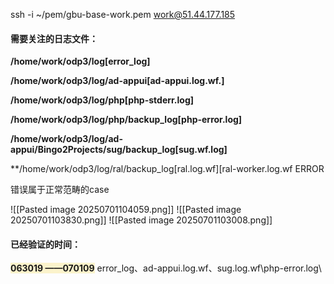  ssh -i ~/pem/gbu-base-work.pem work@51.44.177.185
#### 需要关注的日志文件：

**/home/work/odp3/log[error_log]**      

**/home/work/odp3/log/ad-appui[ad-appui.log.wf.]**

**/home/work/odp3/log/php[php-stderr.log]**

**/home/work/odp3/log/php/backup_log[php-error.log]**

**/home/work/odp3/log/ad-appui/Bingo2Projects/sug/backup_log[sug.wf.log]**

**/home/work/odp3/log/ral/backup_log[ral.log.wf][ral-worker.log.wf   ERROR

错误属于正常范畴的case

![[Pasted image 20250701104059.png]]
![[Pasted image 20250701103830.png]]
![[Pasted image 20250701103008.png]]
#### 已经验证的时间：
<span style="background:rgba(240, 200, 0, 0.2)">**063019 ——070109**</span> 
error_log、ad-appui.log.wf、sug.log.wf\php-error.log\
